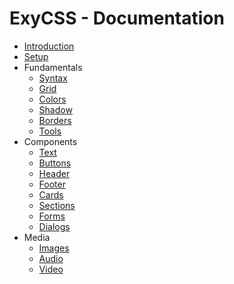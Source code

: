 # ExyCSS - Documentation

- [Introduction](introduction.md)
- [Setup](setup.md)
- Fundamentals
  - [Syntax](fundamentals/syntax.md)
  - [Grid](fundamentals/grid.md)
  - [Colors](fundamentals/colors.md)
  - [Shadow](fundamentals/shadow.md)
  - [Borders](fundamentals/borders.md)
  - [Tools](fundamentals/tools.md)
- Components
  - [Text](components/text.md)
  - [Buttons](components/buttons.md)
  - [Header](components/header.md)
  - [Footer](components/footer.md)
  - [Cards](components/cards.md)
  - [Sections](components/sections.md)
  - [Forms](components/forms.md)
  - [Dialogs](components/dialogs.md)
- Media
  - [Images](media/images.md)
  - [Audio](media/audio.md)
  - [Video](media/video.md)
